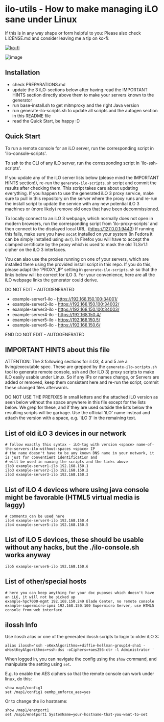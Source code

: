 # ilo-utils - How to make managing iLO sane under Linux

If this is in any way shape or form helpful to you: Please also check LICENSE.md and consider leaving me a tip on ko-fi:

[![ko-fi](https://ko-fi.com/img/githubbutton_sm.svg)](https://ko-fi.com/R6R8DQO8C)

![image](https://user-images.githubusercontent.com/25175069/178159517-26c0ddef-30bc-4c48-ad57-1b4eeb40206e.png)

## Installation

- check PREPARATIONS.md
- update the 3 iLO-sections below after having read the IMPORTANT HINTS section directly above them to make your servers known to the generator
- run base-install.sh to get mitmproxy and the right Java version
- run generate-ilo-scripts.sh to update all scripts and the autogen section in this README file
- read the Quick Start, be happy :D

## Quick Start

To run a remote console for an iLO server, run the corresponding script in 'ilo-console-scripts'.

To ssh to the CLI of any iLO server, run the corresponding script in 'ilo-ssh-scripts'.

If you update any of the iLO server lists below (please mind the IMPORTANT HINTS section!), re-run the `generate-ilo-scripts.sh` script and commit the results after checking them.
This script takes care about updating everything. If you happen to use the generated iLO 3 proxy service, make sure to pull in this repository on the server where the proxy runs
and re-run the install script to update the service with any new potential iLO 3 machines or (more likely) remove old ones that have been decommissioned.

To locally connect to an iLO 3 webpage, which normally does not open in modern browsers, run the corresponding script from 'ilo-proxy-scripts' and then connect to the displayed
local URL. (https://127.0.0.1:9443)
If running this fails, make sure you have `socat` installed on your system (in Fedora it can be simply installed using `dnf`).
In Firefox you will have to accept the clamped certificate by the proxy which is used to mask the old TLSv1.1 cipher on the iLO 3 interfaces.

You can also use the proxies running on one of your servers, which are installed there using the provided install script in this repo.
If you do this, please adapt the 'PROXY_IP' setting in `generate-ilo-scripts.sh` so that the links below will be correct for iLO 3.
For your convenience, here are all the iLO webpage links the generator could derive.

DO NOT EDIT - AUTOGENERATED

- example-server1-ilo - https://192.168.150.100:34001/
- example-server2-ilo - https://192.168.150.100:34002/
- example-server3-ilo - https://192.168.150.100:34003/
- example-server4-ilo - https://192.168.150.4/
- example-server5-ilo - https://192.168.150.5/
- example-server6-ilo - https://192.168.150.6/

END DO NOT EDIT - AUTOGENERATED


## IMPORTANT HINTS about this file

ATTENTION: The 3 following sections for iLO3, 4 and 5 are a living/executable spec.
These are grepped by the `generate-ilo-scripts.sh` tool to generate remote console, ssh and (for iLO 3) proxy scripts to make iLO easily usable under Linux.
So if any IPs or names change, or Servers are added or removed, keep them consistent here and re-run the script, commit these changed files afterwards.

DO NOT USE THE PREFIXES in small letters and the attached iLO version as seen below without the space anywhere in this file except for the lists below.
We grep for these, and if they are used outside the lists below the resulting scripts will be garbage.
Use the official 'iLO' name instead and attach the version with a space, e.g. 'iLO 3' in the remaining text.

## List of old iLO 3 devices in our network

```
# follow exactly this syntax - iLO-tag with version <space> name-of-the-servers-ilo-without-spaces <space> IP
# the name doesn't have to be any known DNS name in your network, it is just for conventient identification and
# will be used in naming the scripts and the links above
ilo3 example-server1-ilo 192.168.150.1
ilo3 example-server2-ilo 192.168.150.2
ilo3 example-server3-ilo 192.168.150.3
```

## List of iLO 4 devices where using java console might be favorable (HTML5 virtual media is laggy)

```
# comments can be used here
ilo4 example-server4-ilo 192.168.150.4
ilo4 example-server5-ilo 192.168.150.5
```

## List of iLO 5 devices, these should be usable without any hacks, but the ./ilo-console.sh works anyway

```
ilo5 example-server6-ilo 192.168.150.6
```

## List of other/special hosts

```
# here you can keep anything for your doc puposes which doesn't have an iLO, it will not be picked up
example-hpc7000-mgmt 192.168.150.249 Blade Center, no remote console
example-supermicro-ipmi 192.168.150.100 Supermicro Server, use HTML5 console from web interface
```


## ilossh Info

Use ilossh alias or one of the generated ilossh scripts to login to older iLO 3:

```
alias ilossh='ssh -oKexAlgorithms=+diffie-hellman-group14-sha1 -oHostKeyAlgorithms=+ssh-dss -oCiphers=+aes256-ctr -l Administrator '
```

When logged in, you can navigate the config using the `show` command, and manipulate the setting using `set`.

E.g. to enable the AES ciphers so that the remote console can work under linux, do this:

```
show map1/config1
set /map1/config1 oemhp_enforce_aes=yes
```

Or to change the ilo hostname:

```
show /map1/enetport1
set /map1/enetport1 SystemName=your-hostname-that-you-want-to-set
```
